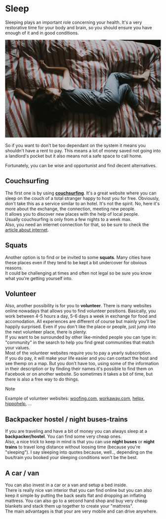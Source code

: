 # Sleep

Sleeping plays an important role concerning your health. It's a very restorative time for your body and brain, so you should ensure you have enough of it and in good conditions.

![sleep](../_medias/sleep.jpeg)

So if you want to don't be too dependant on the system it means you shouldn't have a rent to pay. This means a lot of money saved not going into a landlord's pocket but it also means not a safe space to call home.

Fortunately, you can be wise and opportunist and find decent alternatives.

## Couchsurfing

The first one is by using [**couchsurfing**](https://couchsurfing.com). It's a great website where you can sleep on the couch of a total stranger happy to host you for free.  Obviously, don't take this as a service similar to an hotel. It's not the spirit. No, here it's more about the exchange, the connection, meeting new people.  
It allows you to discover new places with the help of local people.  
Usually couchsurfing is only from a few nights to a week max.  
Also, you need an internet connection for that, so be sure to check the [article about internet](../extras/internet).

## Squats

Another option is to find or be invited to some **squats**. Many cities have these places even if they tend to be kept a bit undercover for obvious reasons.  
It could be challenging at times and often not legal so be sure you know what you're getting yourself into.

## Volunteer

Also, another possibility is for you to **volunteer**. There is many websites online nowadays that allows you to find volunteer positions. Basically, you work between 4-5 hours a day, 5-6 days a week in exchange for food and accomodation. All experiences are different of course but mainly you'll be happily surprised. Even if you don't like the place or people, just jump into the next volunteer place, there is plenty.  
If you want to be surrounded by other like-minded people you can type in: "community" in the search to help you find great communities that match your values.  
Most of the volunteer websites require you to pay a yearly subscription.  
If you do pay, it will make your life easier and you can contact the host and see themp on a map. But you don't have too, using some of the information in their description or by finding their names it's possible to find them on Facebook or on another website. So sometimes it takes a bit of time, but there is also a free way to do things.

> [!NOTE]
> Example of volunteer websites:
> [woofing.com](https://woofing.com), [workaway.com](https://workaway.com), [helpx](https://helpx.com), [hippohelp](https://hippohelp.com), ...


## Backpacker hostel / night buses-trains
If you are traveling and have a bit of money you can always sleep at a **backpacker/hostel**. You can find some very cheap ones.  
Also, a nice trick to keep in mind is that you can use **night buses** or **night trains** to travel long distance without loosing time (because you're "sleeping"). I say sleeping into quotes because, well.., depending on the bus/train you booked your sleeping conditions won't be the best.

## A car / van
You can also invest in a car or a van and setup a bed inside.  
There is really nice van interior that you can find online but you can also keep it simple by putting the back seats flat and dropping an inflating mattress. You can also go to a second hand shop and buy very cheap blankets and stack them up together to create your "mattress".  
The main advantages is that your are very mobile and can drive anywhere.

